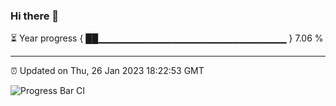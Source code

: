 ### Hi there 👋

⏳ Year progress { ██▁▁▁▁▁▁▁▁▁▁▁▁▁▁▁▁▁▁▁▁▁▁▁▁▁▁▁▁ } 7.06 %

---

⏰ Updated on Thu, 26 Jan 2023 18:22:53 GMT

![Progress Bar CI](https://github.com/ZhaoGui/ZhaoGui/workflows/Progress%20Bar%20CI/badge.svg)
